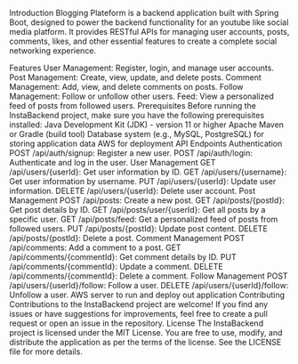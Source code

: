 Introduction
Blogging Plateform is a backend application built with Spring Boot, designed to power the backend functionality for an youtube like social media platform. It provides RESTful APIs for managing user accounts, posts, comments, likes, and other essential features to create a complete social networking experience.

Features
User Management: Register, login, and manage user accounts.
Post Management: Create, view, update, and delete posts.
Comment Management: Add, view, and delete comments on posts.
Follow Management: Follow or unfollow other users.
Feed: View a personalized feed of posts from followed users.
Prerequisites
Before running the InstaBackend project, make sure you have the following prerequisites installed:
Java Development Kit (JDK) - version 11 or higher
Apache Maven or Gradle (build tool)
Database system (e.g., MySQL, PostgreSQL) for storing application data
AWS for deployment
API Endpoints
Authentication
POST /api/auth/signup: Register a new user.
POST /api/auth/login: Authenticate and log in the user.
User Management
GET /api/users/{userId}: Get user information by ID.
GET /api/users/{username}: Get user information by username.
PUT /api/users/{userId}: Update user information.
DELETE /api/users/{userId}: Delete user account.
Post Management
POST /api/posts: Create a new post.
GET /api/posts/{postId}: Get post details by ID.
GET /api/posts/user/{userId}: Get all posts by a specific user.
GET /api/posts/feed: Get a personalized feed of posts from followed users.
PUT /api/posts/{postId}: Update post content.
DELETE /api/posts/{postId}: Delete a post.
Comment Management
POST /api/comments: Add a comment to a post.
GET /api/comments/{commentId}: Get comment details by ID.
PUT /api/comments/{commentId}: Update a comment.
DELETE /api/comments/{commentId}: Delete a comment.
Follow Management
POST /api/users/{userId}/follow: Follow a user.
DELETE /api/users/{userId}/follow: Unfollow a user.
AWS server to run and deploy out application
Contributing
Contributions to the InstaBackend project are welcome! If you find any issues or have suggestions for improvements, feel free to create a pull request or open an issue in the repository.
License
The InstaBackend project is licensed under the MIT License. You are free to use, modify, and distribute the application as per the terms of the license. See the LICENSE file for more details.
